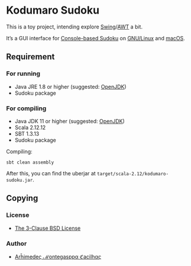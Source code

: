 [author]: https://github.com/cacilhas/
[awt]: https://docs.oracle.com/javase/7/docs/api/java/awt/
[license]: https://github.com/cacilhas/sudoku/blob/master/COPYING
[linux]: https://www.gnu.org/gnu/linux-and-gnu.en.html
[macos]: https://www.apple.com/macos/
[openjdk]: https://openjdk.java.net/
[sudoku]: https://packages.debian.org/buster/sudoku
[swing]: https://docs.oracle.com/javase/7/docs/api/javax/swing/

# Kodumaro Sudoku

This is a toy project, intending explore [Swing][swing]/[AWT][awt] a bit.

It’s a GUI interface for [Console-based Sudoku][sudoku] on [GNU/Linux][linux] and [macOS][macos].

## Requirement

### For running

- Java JRE 1.8 or higher (suggested: [OpenJDK][openjdk])
- Sudoku package

### For compiling

- Java JDK 11 or higher (suggested: [OpenJDK][openjdk])
- Scala 2.12.12
- SBT 1.3.13
- Sudoku package

Compiling:

```
sbt clean assembly
```

After this, you can find the uberjar at `target/scala-2.12/kodumaro-sudoku.jar`.

## Copying

### License

- [The 3-Clause BSD License][license]

### Author

- [Arĥimedeς ℳontegasppα ℭacilhας][author]
